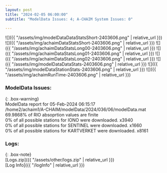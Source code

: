 ```yaml
---
layout: post
title: "2024-02-05 06:00:00"
subtitle: "ModelData Issues: 4; A-CHAIM System Issues: 0"

---
```


![]({{ "/assets/img/modelDataDataStatsShort-2403606.png" | relative_url }})
![]({{ "/assets/img/achaimDataStatsShort-2403606.png" | relative_url }})
![]({{ "/assets/img/achaimDataStatsLong00-2403606.png" | relative_url }})
![]({{ "/assets/img/achaimDataStatsLong01-2403606.png" | relative_url }})
![]({{ "/assets/img/achaimDataStatsLong02-2403606.png" | relative_url }})
![]({{ "/assets/img/modelDataDataStats-2403606.png" | relative_url }})
![]({{ "/assets/img/modelDataStationStats-2403606.png" | relative_url }})
![]({{ "/assets/img/achaimRunTime-2403606.png" | relative_url }})


### ModelData Issues:  
  
{: .box-warning}  
 ModelData report for 05-Feb-2024 06:15:17   
 /home2/achaim1/A-CHAIM/modelData/2024/036/06/modelData.mat   
 69.9868% of RIO absoprtion values are finite   
 0% of all possible stations for IONO were downloaded. x3940   
 0% of all possible stations for SENTINEL were downloaded. x1660   
 0% of all possible stations for KARTVERKET were downloaded. x8161   
  


### Logs:  
  
{: .box-note}  
[Logs.zip]({{ "/assets/other/logs.zip" | relative_url }})  
[Log Info]({{ "/logInfo" | relative_url }})  

